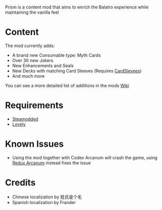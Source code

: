 Prism is a content mod that aims to enrich the Balatro experience while maintaining the vanilla feel

# Content

The mod currently adds:
- A brand new Consumable type: Myth Cards
- Over 30 new Jokers
- New Enhancements and Seals
- New Decks with matching Card Sleeves (Requires [CardSlevees](https://github.com/larswijn/CardSleeves))
- And much more

You can see a more detailed list of additions in the mods [Wiki](https://balatromods.miraheze.org/wiki/Prism)

# Requirements
- [Steamodded](https://github.com/Steamopollys/Steamodded)
- [Lovely](https://github.com/ethangreen-dev/lovely-injector)

# Known Issues
- Using the mod together with Codex Arcanum will crash the game, using [Redux Arcanum](https://github.com/jumbocarrot0/Redux-Arcanum) instead fixes the issue

# Credits
- Chinese localization by 姓氏是个毛
- Spanish localization by Frander
